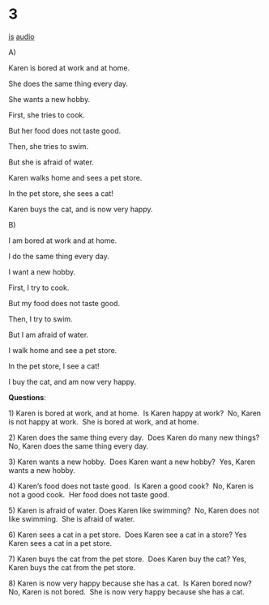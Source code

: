 # 3

[is](../is/story_03.md)
[audio](../audio/story_03.mp3)

A\)

Karen is bored at work and at home.

She does the same thing every day.

She wants a new hobby.

First, she tries to cook.

But her food does not taste good.

Then, she tries to swim.

But she is afraid of water.

Karen walks home and sees a pet store.

In the pet store, she sees a cat!

Karen buys the cat, and is now very happy.

B\)

I am bored at work and at home.

I do the same thing every day.

I want a new hobby.

First, I try to cook.

But my food does not taste good.

Then, I try to swim.

But I am afraid of water.

I walk home and see a pet store.

In the pet store, I see a cat!

I buy the cat, and am now very happy.

**Questions**:

1\) Karen is bored at work, and at home.  Is Karen happy at work?  No,
Karen is not happy at work.  She is bored at work, and at home.

2\) Karen does the same thing every day.  Does Karen do many new things?
No, Karen does the same thing every day.

3\) Karen wants a new hobby.  Does Karen want a new hobby?  Yes, Karen
wants a new hobby.

4\) Karen’s food does not taste good.  Is Karen a good cook?  No, Karen
is not a good cook.  Her food does not taste good.

5\) Karen is afraid of water. Does Karen like swimming?  No, Karen does
not like swimming.  She is afraid of water.

6\) Karen sees a cat in a pet store.  Does Karen see a cat in a store?
Yes Karen sees a cat in a pet store.

7\) Karen buys the cat from the pet store.  Does Karen buy the cat?
Yes, Karen buys the cat from the pet store.

8\) Karen is now very happy because she has a cat.  Is Karen bored now?
No, Karen is not bored.  She is now very happy because she has a cat.
